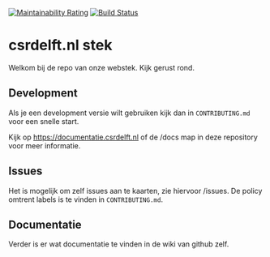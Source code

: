 [![Maintainability Rating](https://sonarcloud.io/api/project_badges/measure?project=csrdelft_csrdelft.nl&metric=sqale_rating)](https://sonarcloud.io/dashboard?id=csrdelft_csrdelft.nl)
[![Build Status](https://travis-ci.org/csrdelft/csrdelft.nl.svg?branch=master)](https://travis-ci.org/csrdelft/csrdelft.nl)
# csrdelft.nl stek

Welkom bij de repo van onze webstek. Kijk gerust rond. 

## Development
Als je een development versie wilt gebruiken kijk dan in `CONTRIBUTING.md` voor een snelle start.

Kijk op https://documentatie.csrdelft.nl of de /docs map in deze repository voor meer informatie.

## Issues
Het is mogelijk om zelf issues aan te kaarten, zie hiervoor /issues. De policy omtrent labels is te vinden in `CONTRIBUTING.md`.

## Documentatie
Verder is er wat documentatie te vinden in de wiki van github zelf.
